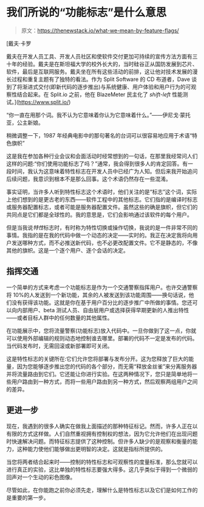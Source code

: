 # 我们所说的“功能标志”是什么意思

> 原文：<https://thenewstack.io/what-we-mean-by-feature-flags/>

[](https://www.split.io/)

 [戴夫·卡罗

戴夫在开发人员工具、开发人员社区和使软件交付更加可持续的宣传方法方面有三十年的经验。戴夫是在斯坦福大学的校外长大的，当时硅谷正从国防发展到芯片、软件，最后是互联网服务。戴夫坐在所有这些活动的前排，这让他对技术发展的漫长过程和重复主题有了独特的看法。作为 Split Software 的 CD 布道者，Dave 谈到了将渐进式交付(即新代码的逐步推出)与系统健康、用户体验和用户行为的可观察性结合起来。在 Split.io 之前，他在 BlazeMeter 民主化了 *shift-left* 性能测试。](https://www.split.io/) [](https://www.split.io/)

“你一直在用那个词。我不认为它意味着你认为它意味着什么。”——伊尼戈·蒙托亚，公主新娘。

稍微调整一下，1987 年经典电影中的那句著名的台词可以很容易地应用于术语“特色旗帜”

这是我在参加各种行业会议和会面活动时经常想到的一句话，在那里我经常问人们这样的问题:“你们使用功能标志了吗？”通常，我会得到很多人的肯定回答。有一段时间，我认为这意味着特性标志在开发人员中已经广为人知。但后来我开始追问后续问题，我意识到根本不是那么回事。这个术语仍然存在一些混淆。

事实证明，当许多人听到特性标志这个术语时，他们关注的是“标志”这个词，实际上他们想到的是更古老的东西——软件工程中的其他标志。它们指的是编译时标志或服务器配置标志，或者可能是服务器配置文件。虽然这些的确是旗帜，但它们的共同点是它们都是全球性的。我的意思是，它们会影响通过该软件的每个用户。

但是当我说*特性*标志时，有时称为特性切换或操作切换，我说的是一件非常不同的事情。我指的是在我的代码中做一个动态的决定——实时的。我正在决定我将向用户发送哪种方式，而不必推送新代码，也不必更改配置文件。它不是静态的，不像其他的旗帜。这是一个逐个用户、逐个会话的决定。

## 指挥交通

一个简单的方式来考虑一个功能标志是作为一个交通警察指挥用户。也许交通警察将 10%的人发送到一个新功能，其余的人被发送到该功能周围——换句话说，他们没有获得该功能。这就是你在基于用户百分比的逐步推广中所做的事情。您还可以向内部用户、beta 测试人员、自由层用户或选择获得早期更新的人推出特性——或者目标人群中的任何数量的其他属性。

在功能展示中，您将流量警察(功能标志)放入代码中。一旦你做到了这一点，你就可以使用外部编辑的规则动态地控制谁去哪里。部署的代码不一定是发布的代码。当代码发布时，无需回滚或新部署即可关闭。

这是特性标志的关键所在:它们允许您将部署与发布分开。这为您释放了巨大的能量，因为您能够逐步推出您的代码的各个部分，而无需“释放金丝雀”来分离服务器并将流量路由到它们。它还能让你进行实验。在这两种情况下，您只是简单地将一些用户路由到一种方式，而将一些用户路由到另一种方式，然后观察两组用户之间的差异。

## 更进一步

现在，我遇到的很多人确实在做我上面描述的那种特征标记。然而，许多人正在以有限的方式这样做。人们自然重视拥有控制权的想法，因为它允许他们在出现问题时快速解决问题。而特征标志提供了这种控制。但许多人缺少的是观察和衡量的能力，这种能力使他们能够做出更明智的决定。这就是指标所提供的。

当您将两者结合起来时——控制的特性标志和可观察性的度量标准，那么您就可以进行真正的实验，这比单独的特性标志要强大得多。这几乎类似于得到一个微弱的回声对一个生动的彩色图像。

尽管如此，在你能跑之前你必须先走，理解什么是特性标志以及它们是如何工作的是重要的第一步。

<svg xmlns:xlink="http://www.w3.org/1999/xlink" viewBox="0 0 68 31" version="1.1"><title>Group</title> <desc>Created with Sketch.</desc></svg>